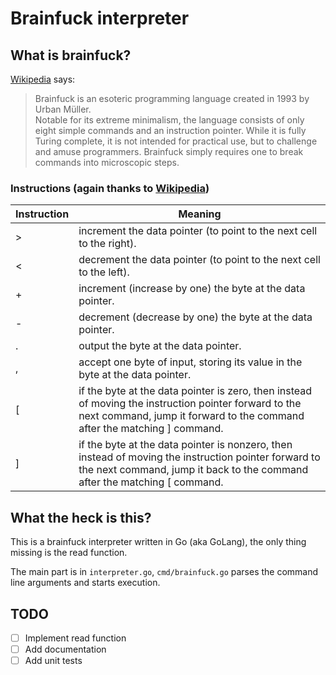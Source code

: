 # Brainfuck interpreter

## What is brainfuck?

[Wikipedia](https://en.wikipedia.org/wiki/Brainfuck) says:  
> Brainfuck is an esoteric programming language created in 1993
> by Urban Müller.  
> Notable for its extreme minimalism, the language consists of
> only eight simple commands and an instruction pointer. While
> it is fully Turing complete, it is not intended for practical
> use, but to challenge and amuse programmers. Brainfuck simply
> requires one to break commands into microscopic steps.

### Instructions (again thanks to [Wikipedia](https://en.wikipedia.org/wiki/Brainfuck))

| Instruction | Meaning                                                                                                                                                                           |
|-------------|-----------------------------------------------------------------------------------------------------------------------------------------------------------------------------------|
| >           | increment the data pointer (to point to the next cell to the right).                                                                                                              |
| <           | decrement the data pointer (to point to the next cell to the left).                                                                                                               |
| +           | increment (increase by one) the byte at the data pointer.                                                                                                                         |
| -           | decrement (decrease by one) the byte at the data pointer.                                                                                                                         |
| .           | output the byte at the data pointer.                                                                                                                                              |
| ,           | accept one byte of input, storing its value in the byte at the data pointer.                                                                                                      |
| [           | if the byte at the data pointer is zero, then instead of moving the instruction pointer forward to the next command, jump it forward to the command after the matching ] command. |
| ]           | if the byte at the data pointer is nonzero, then instead of moving the instruction pointer forward to the next command, jump it back to the command after the matching [ command. |

## What the heck is this?

This is a brainfuck interpreter written in Go (aka GoLang), the only thing missing is the read function.

The main part is in `interpreter.go`, `cmd/brainfuck.go` parses
the command line arguments and starts execution.

## TODO

- [ ] Implement read function
- [ ] Add documentation
- [ ] Add unit tests